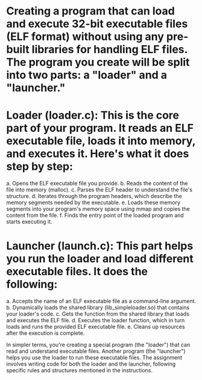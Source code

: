 # Creating a program that can load and execute 32-bit executable files (ELF format) without using any pre-built libraries for handling ELF files. The program you create will be split into two parts: a "loader" and a "launcher."

# Loader (loader.c): This is the core part of your program. It reads an ELF executable file, loads it into memory, and executes it. Here's what it does step by step:

a. Opens the ELF executable file you provide.
b. Reads the content of the file into memory (malloc).
c. Parses the ELF header to understand the file's structure.
d. Iterates through the program headers, which describe the memory segments needed by the executable.
e. Loads these memory segments into your program's memory space using mmap and copies the content from the file.
f. Finds the entry point of the loaded program and starts executing it.

# Launcher (launch.c): This part helps you run the loader and load different executable files. It does the following:

a. Accepts the name of an ELF executable file as a command-line argument.
b. Dynamically loads the shared library (lib_simpleloader.so) that contains your loader's code.
c. Gets the function from the shared library that loads and executes the ELF file.
d. Executes the loader function, which in turn loads and runs the provided ELF executable file.
e. Cleans up resources after the execution is complete.

In simpler terms, you're creating a special program (the "loader") that can read and understand executable files. Another program (the "launcher") helps you use the loader to run these executable files. The assignment involves writing code for both the loader and the launcher, following specific rules and structures mentioned in the instructions.
